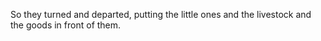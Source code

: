 So they turned and departed, putting the little ones and the livestock and the goods in front of them.
